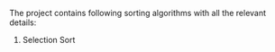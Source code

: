 The project contains following sorting algorithms with all the relevant details:

  1. Selection Sort
